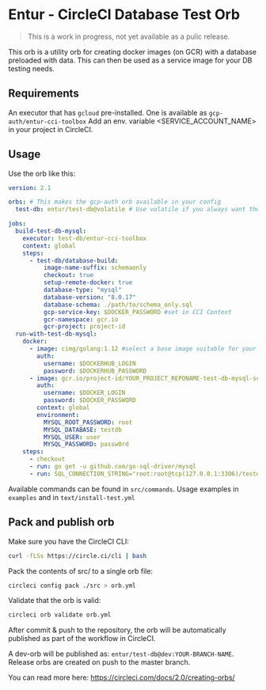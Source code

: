 # Entur - CircleCI Database Test Orb

> This is a work in progress, not yet available as a pulic release.

This orb is a utility orb for creating docker images (on GCR) with a database preloaded with data. This can then be used as a service image for your DB testing needs.

## Requirements

An executor that has `gcloud` pre-installed. One is available as `gcp-auth/entur-cci-toolbox`
Add an env. variable <SERVICE_ACCOUNT_NAME> in your project in CircleCI.

## Usage

Use the orb like this:

```yaml
version: 2.1

orbs: # This makes the gcp-auth orb available in your config
  test-db: entur/test-db@volatile # Use volatile if you always want the newest version.

jobs:
  build-test-db-mysql:
    executor: test-db/entur-cci-toolbox
    context: global
    steps:
      - test-db/database-build:
          image-name-suffix: schemaonly
          checkout: true
          setup-remote-docker: true
          database-type: "mysql"
          database-version: "8.0.17"
          database-schema: ./path/to/schema_only.sql
          gcp-service-key: $DOCKER_PASSWORD #set in CCI Context
          gcr-namespace: gcr.io
          gcr-project: project-id
  run-with-test-db-mysql:
    docker:
      - image: cimg/golang:1.12 #select a base image suitable for your project
        auth:
          username: $DOCKERHUB_LOGIN
          password: $DOCKERHUB_PASSWORD
      - image: gcr.io/project-id/YOUR_PROJECT_REPONAME-test-db-mysql-schemaonly:latest
        auth:
          username: $DOCKER_LOGIN
          password: $DOCKER_PASSWORD
        context: global  
        environment:
          MYSQL_ROOT_PASSWORD: root
          MYSQL_DATABASE: testdb
          MYSQL_USER: user
          MYSQL_PASSWORD: passw0rd
    steps:
      - checkout
      - run: go get -u github.com/go-sql-driver/mysql
      - run: SQL_CONNECTION_STRING="root:root@tcp(127.0.0.1:3306)/testdb" go run main.go
```

Available commands can be found in `src/commands`. Usage examples in `examples` and in `text/install-test.yml`

## Pack and publish orb

Make sure you have the CircleCI CLI:

```bash
curl -fLSs https://circle.ci/cli | bash
```

Pack the contents of src/ to a single orb file:

```bash
circleci config pack ./src > orb.yml
```

Validate that the orb is valid:

```bash
circleci orb validate orb.yml
```

After commit & push to the repository, the orb will be automatically published as part of the workflow in CircleCI.

A dev-orb will be published as: `entur/test-db@dev:YOUR-BRANCH-NAME`. Release orbs are created on push to the master branch.

You can read more here: https://circleci.com/docs/2.0/creating-orbs/
